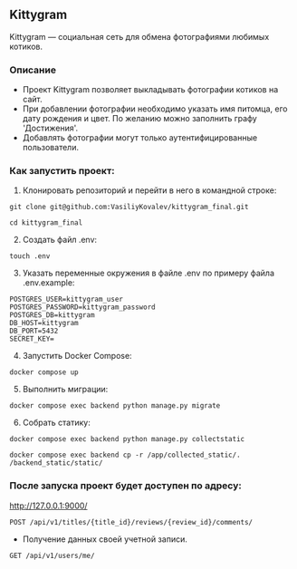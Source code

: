 ## Kittygram
Kittygram — социальная сеть для обмена фотографиями любимых котиков.
### Описание
*  Проект Kittygram позволяет выкладывать фотографии котиков на сайт.
*  При добавлении фотографии необходимо указать имя питомца, его дату рождения и цвет. По желанию можно заполнить графу 'Достижения'.
*  Добавлять фотографии могут только аутентифицированные пользователи.
### Как запустить проект:
1. Клонировать репозиторий и перейти в него в командной строке:

```
git clone git@github.com:VasiliyKovalev/kittygram_final.git
```

```
cd kittygram_final
```

2. Создать файл .env:

```
touch .env
```

3. Указать переменные окружения в файле .env по примеру файла .env.example:

```
POSTGRES_USER=kittygram_user
POSTGRES_PASSWORD=kittygram_password
POSTGRES_DB=kittygram
DB_HOST=kittygram
DB_PORT=5432
SECRET_KEY=
```

4. Запустить Docker Compose:

```
docker compose up
```

5. Выполнить миграции:

```
docker compose exec backend python manage.py migrate
```

6. Собрать статику:

```
docker compose exec backend python manage.py collectstatic
```

```
docker compose exec backend cp -r /app/collected_static/. /backend_static/static/
```

### После запуска проект будет доступен по адресу:
http://127.0.0.1:9000/
```
POST /api/v1/titles/{title_id}/reviews/{review_id}/comments/
```
* Получение данных своей учетной записи.
```
GET /api/v1/users/me/
```
